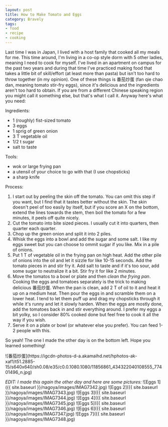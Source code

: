 ```yaml
---
layout: post
title: How to Make Tomato and Eggs
category: Bravely
tags:
- food
- recipe
- cooking
---
```


Last time I was in Japan, I lived with a host family that cooked all my meals for me. This time around, I'm living in a co-op style dorm with 5 other ladies, meaning I need to cook for myself. I've lived in an apartment on campus for the past two years and during that time I've practiced making food that takes a little bit of skill/effort (at least more than pasta) but isn't too hard to throw together (in my opinion). One of these things is 番茄炒蛋 (fan qie chao dan, meaning tomato stir-fry eggs), since it's delicious and the ingredients aren't too hard to obtain. If you are from a different Chinese speaking region you might call it something else, but that's what I call it. Anyway here's what you need:

Ingredients:


- 1 (roughly) fist-sized tomato
- 3 eggs
- 1 sprig of green onion
- 3 T vegetable oil
- 1/2 t sugar
- salt to taste

Tools:


- wok or large frying pan
- a utensil of your choice to go with that (I use chopsticks)
- a sharp knife

Process:

1. I start out by peeling the skin off the tomato. You can omit this step if you want, but I find that it tastes better without the skin. The skin doesn't peel of too easily by itself, but if you score an X on the bottom, extend the lines towards the stem, then boil the tomato for a few minutes, it peels off quite nicely.
2. Cut the tomato into bite sized pieces. I usually cut it into quarters, then quarter each quarter. 
3. Chop up the green onion and split it into 2 piles.
4. Whisk the eggs into a bowl and add the sugar and some salt. I like my eggs sweet but you can choose to ommit sugar if you like. Mix in a pile of onions. 
5. Put 1 T of vegetable oil in the frying pan on high heat. Add the other pile of onions into the oil and let it sizzle for like 10-15 seconds. Add the tomato pieces in and stir fry it. Add salt to taste and if it's too sour, add some sugar to neutralize it a bit. Stir fry it for like 2 minutes.
6. Move the tomatos to a bowl or plate and then *clean the frying pan*. Cooking the eggs and tomatoes separately is the trick to making delicious 番茄炒蛋. When the pan is clean, add 2 T of oil to it and heat it up on a medium heat. Then pour the eggs in and scramble them on a lower heat. I tend to let them puff up and drag my chopsticks through it while it's runny and let it slowly harden. When the eggs are mostly done, add the tomatoes back in and stir everything around. I prefer my eggs a bit yolky, so I consider 80% cooked done but feel free to cook it all the way if you wish. 
7. Serve it on a plate or bowl (or whatever else you prefer). You can feed 1-2 people with this. 

So yeah! The one I made the other day is on the bottom left. Hope you learned something!
<div class="col-sm-12 col-md-12">
![番茄炒蛋](https://igcdn-photos-d-a.akamaihd.net/hphotos-ak-xaf1/t51.2885-15/s640x640/sh0.08/e35/c0.0.1080.1080/11856861_434322040108555_77401496_n.jpg)
</div>

*EDIT: I made this again the other day and here are some pictures:*
![Eggs 1]({{ site.baseurl }}/nagoya/images/IMAG7342.jpg)
![Eggs 2]({{ site.baseurl }}/nagoya/images/IMAG7343.jpg)
![Eggs 3]({{ site.baseurl }}/nagoya/images/IMAG7344.jpg)
![Eggs 4]({{ site.baseurl }}/nagoya/images/IMAG7345.jpg)
![Eggs 5]({{ site.baseurl }}/nagoya/images/IMAG7346.jpg)
![Eggs 6]({{ site.baseurl }}/nagoya/images/IMAG7347.jpg)
![Eggs 7]({{ site.baseurl }}/nagoya/images/IMAG7348.jpg)

